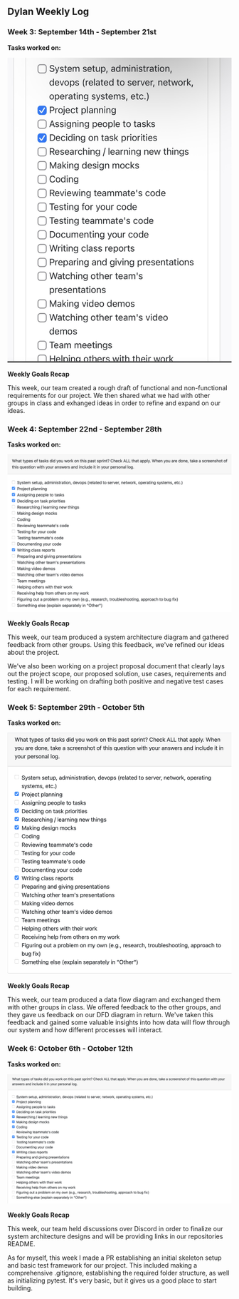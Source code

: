 ## **Dylan Weekly Log**

### **Week 3: September 14th - September 21st**

 **Tasks worked on:**

![week 3 log](images/dylan-week-1-ss.jpeg)

**Weekly Goals Recap**

This week, our team created a rough draft of functional and non-functional requirements for our project. We then shared what we had with other groups in class and exhanged ideas in order to refine and expand on our ideas. 

### **Week 4: September 22nd - September 28th**

 **Tasks worked on:**

![week 4 log](images/dylan-week-4-ss.png)

**Weekly Goals Recap**

This week, our team produced a system architecture diagram and gathered feedback from other groups. Using this feedback, we've refined our ideas about the project. 

We've also been working on a project proposal document that clearly lays out the project scope, our proposed solution, use cases, requirements and testing. I will be working on drafting both positive and negative test cases for each requirement.

### **Week 5: September 29th - October 5th**

 **Tasks worked on:**

![week 5 log](images/dylan-week-5-ss.png)

**Weekly Goals Recap**

This week, our team produced a data flow diagram and exchanged them with other groups in class. We offered feedback to the other groups, and they gave us feedback on our DFD diagram in return. We've taken this feedback and gained some valuable insights into how data will flow through our system and how different processes will interact.

### **Week 6: October 6th - October 12th**

 **Tasks worked on:**

![week 6 log](images/dylan-week-6-ss.png)

**Weekly Goals Recap**

This week, our team held discussions over Discord in order to finalize our system architecture designs and will be providing links in our repositories README. 

As for myself, this week I made a PR establishing an initial skeleton setup and basic test framework for our project. This included making a comprehensive .gitignore, establishing the required folder structure, as well as initializing pytest. It's very basic, but it gives us a good place to start building.
